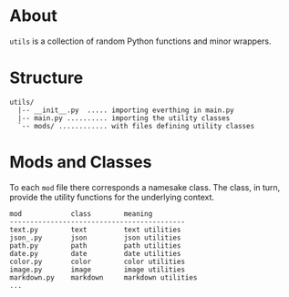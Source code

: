 # About

`utils` is a collection of random Python functions and minor wrappers.

# Structure

```
utils/
  |-- __init__.py  ..... importing everthing in main.py
  |-- main.py .......... importing the utility classes
  `-- mods/ ............ with files defining utility classes
```

# Mods and Classes

To each `mod` file there corresponds a namesake class. The class, in turn, provide the utility functions for the underlying context.

```
mod            class        meaning
-------------------------------------------
text.py        text         text utilities
json_.py       json         json utilities
path.py        path         path utilities
date.py        date         date utilities
color.py       color        color utilities
image.py       image        image utilities
markdown.py    markdown     markdown utilities
...
```

